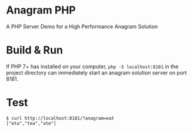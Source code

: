 # Anagram PHP

A PHP Server Demo for a High Performance Anagram Solution

# Build & Run

If PHP 7+ has installed on your computer, `php -S localhost:8181` in the project directory can immediately start an anagram solution server on port 8181.

# Test


```
$ curl http://localhost:8181/?anagram=eat
["eta","tea","ate"]
```
